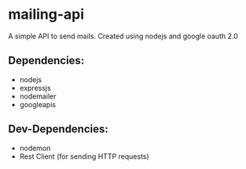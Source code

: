 # mailing-api

A simple API to send mails. Created using nodejs and google oauth 2.0 

## Dependencies: 
* nodejs
* expressjs
* nodemailer
* googleapis

## Dev-Dependencies:
* nodemon
* Rest Client (for sending HTTP requests)
